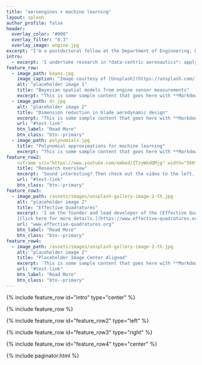 ```yaml
---
title: "aeroengines + machine learning"
layout: splash
author_profile: false
header:
  overlay_color: "#000"
  overlay_filter: "0.3"
  overlay_image: engine.jpg
excerpt: "I'm a postdoctoral fellow at the Department of Engineering, University of Cambridge and also a Group Leader in the Data-Centric Engineering Programme at the Alan Turing Institute. My team's research is funded by Rolls-Royce plc, the Lloyd's Register Foundation and UK Research and Innovation."
intro: 
  - excerpt: 'I undertake research in *data-centric aeronautics*: applying existing, and developing novel, data-driven algorithms in **turbomachinery aerothermodynamics** and **machine learning** for better aerodynamic inference and decision-making. My research interests vary from statistical theory and numerical linear algebra to turbomachinery applications. Explore my current projects below'
feature_row:
  - image_path: bayes.jpg
    image_caption: "Image courtesy of [Unsplash](https://unsplash.com/)"
    alt: "placeholder image 1"
    title: "Bayesian spatial models from engine sensor measurements"
    excerpt: "This is some sample content that goes here with **Markdown** formatting."
  - image_path: dr.jpg
    alt: "placeholder image 2"
    title: "Dimension reduction in blade aerodynamic design"
    excerpt: "This is some sample content that goes here with **Markdown** formatting."
    url: "#test-link"
    btn_label: "Read More"
    btn_class: "btn--primary"
  - image_path: polynomials.jpg
    title: "Polynomial approximations for machine learning"
    excerpt: "This is some sample content that goes here with **Markdown** formatting."
feature_row2:
    <iframe src="https://www.youtube.com/embed/ZTzyWkdQMjg" width="560" height="315" frameborder="0"> </iframe>
    title: "Research overview"
    excerpt: 'Sound interesting? Then check out the video to the left. This is a talk I gave at the Alan Turing Institute on **Data-centric engineering in aeroengines**.'
    url: "#test-link"
    btn_class: "btn--primary"
feature_row3:
  - image_path: /assets/images/unsplash-gallery-image-2-th.jpg
    alt: "placeholder image 2"
    title: "Effective Quadratures"
    excerpt: 'I am the founder and lead developer of the [Effective Quadratures](https://www.effective-quadratures.org) open-source project. Our goal is to  solve a range of problems in machine learning, uncertainty quantification and optimization using polynomials! The Effective Quadratures 2019 Workshop is on July 1st 2019! 
    [Click here for more details.](https://www.effective-quadratures.org/workshop2019)'
    url: "www.effective-quadratures.org"
    btn_label: "Read More"
    btn_class: "btn--primary"
feature_row4:
  - image_path: /assets/images/unsplash-gallery-image-2-th.jpg
    alt: "placeholder image 2"
    title: "Placeholder Image Center Aligned"
    excerpt: 'This is some sample content that goes here with **Markdown** formatting. Centered with `type="center"`'
    url: "#test-link"
    btn_label: "Read More"
    btn_class: "btn--primary"
---
```


{% include feature_row id="intro" type="center" %}

{% include feature_row %}

{% include feature_row id="feature_row2" type="left" %}

{% include feature_row id="feature_row3" type="right" %}

{% include feature_row id="feature_row4" type="center" %}

{% include paginator.html %}
